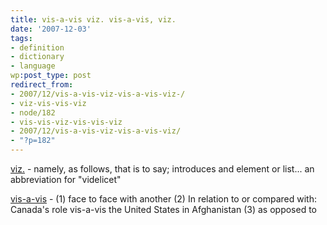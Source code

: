 ```yaml
---
title: vis-a-vis viz. vis-a-vis, viz.
date: '2007-12-03'
tags:
- definition
- dictionary
- language
wp:post_type: post
redirect_from:
- 2007/12/vis-a-vis-viz-vis-a-vis-viz-/
- viz-vis-vis-viz
- node/182
- vis-vis-viz-vis-vis-viz
- 2007/12/vis-a-vis-viz-vis-a-vis-viz/
- "?p=182"
---
```


[viz.](http://en.wiktionary.org/wiki/viz) - namely, as follows, that is to say; introduces and element or list... an abbreviation for "videlicet"

[vis-a-vis](http://en.wiktionary.org/wiki/viz) - (1) face to face with another (2) In relation to or compared with: Canada's role vis-a-vis the United States in Afghanistan (3) as opposed to

